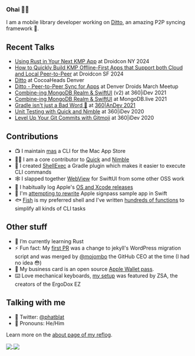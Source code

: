 ### Ohai 👋🏻

I am a mobile library developer working on [Ditto](https://ditto.live/), an amazing P2P syncing framework 🔄.

## Recent Talks

- [Using Rust in Your Next KMP App](https://www.droidcon.com/2024/10/17/using-rust-in-your-next-kmp-app/) at Droidcon NY 2024
- [How to Quickly Build KMP Offline-First Apps that Support both Cloud and Local Peer-to-Peer](https://www.droidcon.com/2024/07/17/how-to-quickly-build-kmp-offline-first-applications-that-supports-both-cloud-and-local-peer-to-peer/) at Droidcon SF 2024
- [Ditto](https://www.meetup.com/cocoaheadsdenver/events/285830578/) at CocoaHeads Denver
- [Ditto - Peer-to-Peer Sync for Apps](https://www.youtube.com/watch?v=dcX0R2rLYNY) at Denver Droids March Meetup
- [Combine-ing MongoDB Realm & SwiftUI](https://vimeo.com/602021588) (v2) at 360|iDev 2021
- [Combine-ing MongoDB Realm & SwiftUI](https://www.youtube.com/watch?v=XmerMABMdB0) at MongoDB.live 2021
- [Gradle isn't just a Bad Word 🤬](https://vimeo.com/579588620) at [360|AnDev 2021](https://360andev.com/session/gradle-isnt-just-a-bad-word/)
- [Unit Testing with Quick and Nimble](https://vimeo.com/451530313) at 360|iDev 2020
- [Level Up Your Git Commits with Gitmoji](https://vimeo.com/452644818) at 360|iDev 2020

## Contributions

- 📺 I maintain [mas](https://github.com/mas-cli/mas) a CLI for the Mac App Store
- 🙌🏻 I am a core contributor to [Quick](https://github.com/Quick/Quick) and [Nimble](https://github.com/Quick/Nimble)
- 🐚 I created [ShellExec](https://github.com/phatblat/ShellExec) a Gradle plugin which makes it easier to execute CLI commands
- 🕸 I slapped together [WebView](https://github.com/phatblat/WebView) for SwiftUI from some other OSS work
- 🚀 I habitually log Apple's [OS and Xcode releases](https://github.com/phatblat/ApplePlatformVersions)
- 🤔 I'm [attempting to rewrite](https://github.com/phatblat/Wallet) Apple signpass sample app in Swift
- 🐟 [Fish](https://fishshell.com) is my preferred shell and I've written [hundreds of functions](https://github.com/phatblat/dotfiles/tree/master/.config/fish/functions) to simplify all kinds of CLI tasks

## Other stuff

- 🦀 I’m currently learning Rust
- ⚡ Fun fact: My [first PR](https://firstpr.me/#phatblat) was a change to jekyll's WordPress migration script and was merged by [@mojombo](https://github.com/mojombo) the GitHub CEO at the time (I had no idea 😳)
- 🎫 My business card is an open source [Apple Wallet pass](https://github.com/phatblat/phatblat.pass).
- ⌨️ Love mechanical keyboards, [my setup](https://people.zsa.io/ben-chatelain/) was featured by ZSA, the creators of the ErgoDox EZ

## Talking with me

- 🐧 Twitter: [@phatblat](https://twitter.com/phatblat)
- 💬 Pronouns: He/Him

Learn more on the [about page of my reflog](https://phatbl.at/about/).

<a href="https://github.com/anuraghazra/github-readme-stats#readme">
  <img align="center" src="https://github-readme-stats.vercel.app/api?username=phatblat&count_private=true&show_icons=true&theme=tokyonight" />
</a>
<a href="https://github.com/anuraghazra/github-readme-stats#demo-1">
  <img align="center" src="https://github-readme-stats.vercel.app/api/top-langs/?username=phatblat&layout=compact&langs_count=10&count_private=true&show_icons=true&theme=tokyonight" />
</a>





